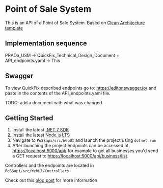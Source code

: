 # Point of Sale System

This is an API of a Point of Sale System.
Based on [Clean Architecture template](https://github.com/jasontaylordev/CleanArchitecture)

## Implementation sequence

PRADa_USM → QuickFix_Technical_Design_Document + API_endpoints.yaml → This

## Swagger

To view QuickFix described endpoints go to: <https://editor.swagger.io/> and paste in the contents of the API_endpoints.yaml file.

TODO: add a document with what was changed.

## Getting Started

1. Install the latest [.NET 7 SDK](https://dotnet.microsoft.com/download/dotnet/7.0)
2. Install the latest [Node.js LTS](https://nodejs.org/en/)
3. Navigate to `PoSSapi/src/WebUI` and launch the project using `dotnet run`
4. After launching the project endpoints can be accessed at <https://localhost:5000/api/> for example to get all businesses you'd send a GET request to <https://localhost:5000/api/business/list>.

Controllers and the endpoints are located in `PoSSapi/src/WebUI/Controllers`.

Check out this [blog post](https://jasontaylor.dev/clean-architecture-getting-started/) for more information.
